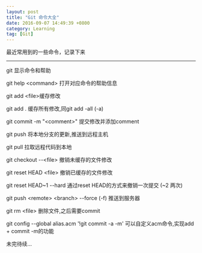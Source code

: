 ```yaml
---
layout: post
title: "Git 命令大全"
date: 2016-09-07 14:49:39 +0800
category: Learning
tag: [Git]
---
```


最近常用到的一些命令，记录下来

---

git 显示命令和帮助

git help <command\> 打开对应命令的帮助信息

git add <file\>缓存修改 

git add . 缓存所有修改,同git add -all (-a)

git commit -m "<comment\>" 提交修改并添加comment

git push 将本地分支的更新,推送到远程主机

git pull 拉取远程代码到本地

git checkout --<file\> 撤销未缓存的文件修改

git reset HEAD <file\> 撤销已缓存的文件修改

git reset HEAD~1 --hard 通过reset HEAD的方式来撤销一次提交 (~2 两次)

git push <remote\> <branch\> --force (-f) 推送到服务器

git rm <file\> 删除文件,之后需要commit

git config --global alias.acm '!git commit -a -m' 可以自定义acm命令,实现add + commit -m的功能

未完待续...